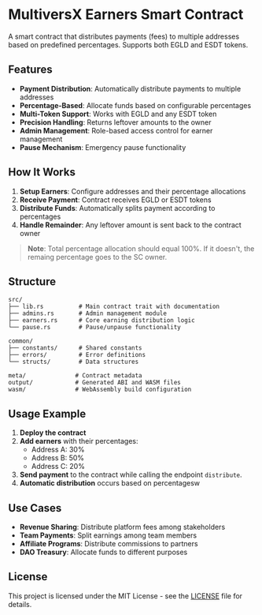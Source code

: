 # MultiversX Earners Smart Contract

A smart contract that distributes payments (fees) to multiple addresses based on predefined percentages. Supports both EGLD and ESDT tokens.

## Features

- **Payment Distribution**: Automatically distribute payments to multiple addresses
- **Percentage-Based**: Allocate funds based on configurable percentages
- **Multi-Token Support**: Works with EGLD and any ESDT token
- **Precision Handling**: Returns leftover amounts to the owner
- **Admin Management**: Role-based access control for earner management
- **Pause Mechanism**: Emergency pause functionality

## How It Works

1. **Setup Earners**: Configure addresses and their percentage allocations
2. **Receive Payment**: Contract receives EGLD or ESDT tokens
3. **Distribute Funds**: Automatically splits payment according to percentages
4. **Handle Remainder**: Any leftover amount is sent back to the contract owner

> **Note**: Total percentage allocation should equal 100%. If it doesn't, the remaing percentage goes to the SC owner.

## Structure

```
src/
├── lib.rs          # Main contract trait with documentation
├── admins.rs       # Admin management module
├── earners.rs      # Core earning distribution logic
└── pause.rs        # Pause/unpause functionality

common/
├── constants/      # Shared constants
├── errors/         # Error definitions
└── structs/        # Data structures

meta/              # Contract metadata
output/            # Generated ABI and WASM files
wasm/              # WebAssembly build configuration
```

## Usage Example

1. **Deploy the contract**
2. **Add earners** with their percentages:
   - Address A: 30%
   - Address B: 50%
   - Address C: 20%
3. **Send payment** to the contract while calling the endpoint `distribute`.
4. **Automatic distribution** occurs based on percentagesw 

## Use Cases

- **Revenue Sharing**: Distribute platform fees among stakeholders
- **Team Payments**: Split earnings among team members
- **Affiliate Programs**: Distribute commissions to partners
- **DAO Treasury**: Allocate funds to different purposes

## License

This project is licensed under the MIT License - see the [LICENSE](LICENSE) file for details.

